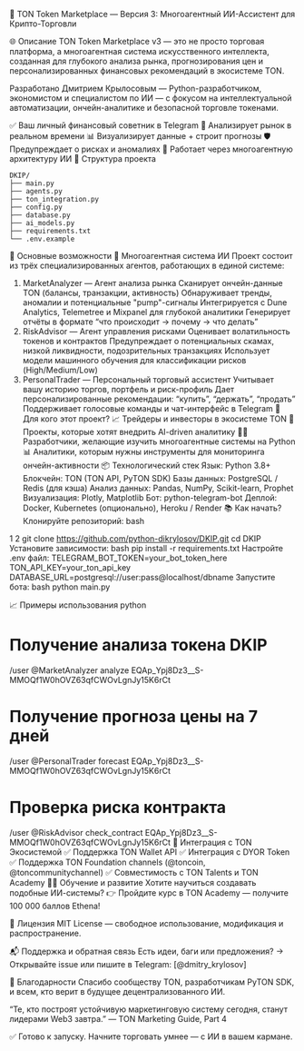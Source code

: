 🚀 TON Token Marketplace — Версия 3: Многоагентный ИИ-Ассистент для Крипто-Торговли


🌐 Описание
TON Token Marketplace v3 — это не просто торговая платформа, а многоагентная система искусственного интеллекта, созданная для глубокого анализа рынка, прогнозирования цен и персонализированных финансовых рекомендаций в экосистеме TON.

Разработано Дмитрием Крылосовым — Python-разработчиком, экономистом и специалистом по ИИ — с фокусом на интеллектуальной автоматизации, ончейн-аналитике и безопасной торговле токенами.

✅ Ваш личный финансовый советник в Telegram
🧠 Анализирует рынок в реальном времени
📊 Визуализирует данные + строит прогнозы
🛡 Предупреждает о рисках и аномалиях
🤖 Работает через многоагентную архитектуру ИИ 
📁 Структура проекта

    DKIP/
    ├── main.py
    ├── agents.py
    ├── ton_integration.py
    ├── config.py
    ├── database.py
    ├── ai_models.py
    ├── requirements.txt
    └── .env.example

🚀 Основные возможности
🤖 Многоагентная система ИИ
Проект состоит из трёх специализированных агентов, работающих в единой системе:

1. MarketAnalyzer — Агент анализа рынка
Сканирует ончейн-данные TON (балансы, транзакции, активность)
Обнаруживает тренды, аномалии и потенциальные "pump"-сигналы
Интегрируется с Dune Analytics, Telemetree и Mixpanel для глубокой аналитики
Генерирует отчёты в формате “что происходит → почему → что делать”
2. RiskAdvisor — Агент управления рисками
Оценивает волатильность токенов и контрактов
Предупреждает о потенциальных скамах, низкой ликвидности, подозрительных транзакциях
Использует модели машинного обучения для классификации рисков (High/Medium/Low)
3. PersonalTrader — Персональный торговый ассистент
Учитывает вашу историю торгов, портфель и риск-профиль
Дает персонализированные рекомендации: “купить”, “держать”, “продать”
Поддерживает голосовые команды и чат-интерфейс в Telegram
🎯 Для кого этот проект?
📈 Трейдеры и инвесторы в экосистеме TON
💼 Проекты, которые хотят внедрить AI-driven аналитику
🧑‍💻 Разработчики, желающие изучить многоагентные системы на Python
📊 Аналитики, которым нужны инструменты для мониторинга ончейн-активности
📦 Технологический стек
Язык: Python 3.8+
Блокчейн: TON (TON API, PyTON SDK)
Базы данных: PostgreSQL / Redis (для кэша)
Анализ данных: Pandas, NumPy, Scikit-learn, Prophet
Визуализация: Plotly, Matplotlib
Бот: python-telegram-bot
Деплой: Docker, Kubernetes (опционально), Heroku / Render
📚 Как начать?
Клонируйте репозиторий:
bash


1
2
git clone https://github.com/python-dikrylosov/DKIP.git
cd DKIP
Установите зависимости:
bash
pip install -r requirements.txt
Настройте .env файл:
TELEGRAM_BOT_TOKEN=your_bot_token_here
TON_API_KEY=your_ton_api_key
DATABASE_URL=postgresql://user:pass@localhost/dbname
Запустите бота:
bash
python main.py

📈 Примеры использования
python

# Получение анализа токена DKIP
/user @MarketAnalyzer analyze EQAp_Ypj8Dz3__S-MMOQf1W0hOVZ63qfCWOvLgnJy15K6rCt

# Получение прогноза цены на 7 дней
/user @PersonalTrader forecast EQAp_Ypj8Dz3__S-MMOQf1W0hOVZ63qfCWOvLgnJy15K6rCt

# Проверка риска контракта
/user @RiskAdvisor check_contract EQAp_Ypj8Dz3__S-MMOQf1W0hOVZ63qfCWOvLgnJy15K6rCt
📢 Интеграция с TON Экосистемой
✅ Поддержка TON Wallet API
✅ Интеграция с DYOR Token
✅ Поддержка TON Foundation channels (@toncoin, @toncommunitychannel)
✅ Совместимость с TON Talents и TON Academy
🧑‍🏫 Обучение и развитие
Хотите научиться создавать подобные ИИ-системы?
👉 Пройдите курс в TON Academy — получите 100 000 баллов Ethena!

📄 Лицензия
MIT License — свободное использование, модификация и распространение.

📬 Поддержка и обратная связь
Есть идеи, баги или предложения?
→ Открывайте issue или пишите в Telegram: [@dmitry_krylosov]

🌱 Благодарности
Спасибо сообществу TON, разработчикам PyTON SDK, и всем, кто верит в будущее децентрализованного ИИ.

“Те, кто построят устойчивую маркетинговую систему сегодня, станут лидерами Web3 завтра.”
— TON Marketing Guide, Part 4 

✅ Готово к запуску. Начните торговать умнее — с ИИ в вашем кармане.
